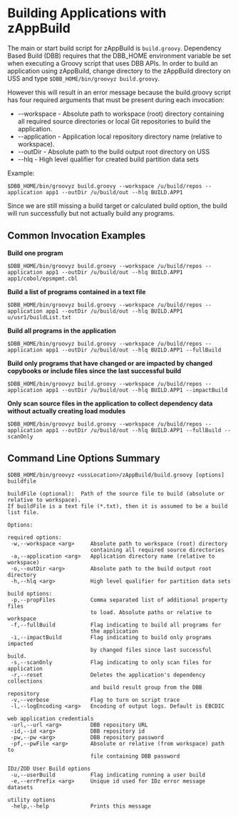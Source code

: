# Building Applications with zAppBuild
The main or start build script for zAppBuild is `build.groovy`. Dependency Based Build (DBB) requires that the DBB_HOME environment variable be set when executing a Groovy script that uses DBB APIs.  In order to build an application using zAppBuild, change directory to the zAppBuild directory on USS and type `$DBB_HOME/bin/groovyz build.groovy`.

However this will result in an error message because the build.groovy script has four required arguments that must be present during each invocation:
* --workspace <arg> - Absolute path to workspace (root) directory containing all required source directories or local Git repositories to build the application.
* --application <arg> - Application local repository directory name (relative to workspace).
* --outDir <arg> - Absolute path to the build output root directory on USS
* --hlq <arg> -  High level qualifier for created build partition data sets


Example:
```
$DBB_HOME/bin/groovyz build.groovy --workspace /u/build/repos --application app1 --outDir /u/build/out --hlq BUILD.APP1
```
Since we are still missing a build target or calculated build option, the build will run successfully but not actually build any programs.  

## Common Invocation Examples

**Build one program**
```
$DBB_HOME/bin/groovyz build.groovy --workspace /u/build/repos --application app1 --outDir /u/build/out --hlq BUILD.APP1 app1/cobol/epsmpmt.cbl
```
**Build a list of programs contained in a text file**
```
$DBB_HOME/bin/groovyz build.groovy --workspace /u/build/repos --application app1 --outDir /u/build/out --hlq BUILD.APP1 u/usr1/buildList.txt
```
**Build all programs in the application**
```
$DBB_HOME/bin/groovyz build.groovy --workspace /u/build/repos --application app1 --outDir /u/build/out --hlq BUILD.APP1 --fullBuild
```
**Build only programs that have changed or are impacted by changed copybooks or include files since the last successful build**
```
$DBB_HOME/bin/groovyz build.groovy --workspace /u/build/repos --application app1 --outDir /u/build/out --hlq BUILD.APP1 --impactBuild
```
**Only scan source files in the application to collect dependency data without actually creating load modules**
```
$DBB_HOME/bin/groovyz build.groovy --workspace /u/build/repos --application app1 --outDir /u/build/out --hlq BUILD.APP1 --fullBuild --scanOnly
```

## Command Line Options Summary
```
$DBB_HOME/bin/groovyz <ussLocation>/zAppBuild/build.groovy [options] buildfile

buildFile (optional):  Path of the source file to build (absolute or relative to workspace). 
If buildFile is a text file (*.txt), then it is assumed to be a build list file.

Options:

required options:
 -w,--workspace <arg>     Absolute path to workspace (root) directory
                          containing all required source directories
 -a,--application <arg>   Application directory name (relative to workspace)
 -o,--outDir <arg>        Absolute path to the build output root directory
 -h,--hlq <arg>           High level qualifier for partition data sets

build options:
 -p,--propFiles           Comma separated list of additional property files 
                          to load. Absolute paths or relative to workspace
 -f,--fullBuild           Flag indicating to build all programs for
                          the application
 -i,--impactBuild         Flag indicating to build only programs impacted
                          by changed files since last successful build.
 -s,--scanOnly            Flag indicating to only scan files for application
 -r,--reset               Deletes the application's dependency collections 
                          and build result group from the DBB repository
 -v,--verbose             Flag to turn on script trace
 -l,--logEncoding <arg>   Encoding of output logs. Default is EBCDIC 

web application credentials
 -url,--url <arg>         DBB repository URL
 -id,--id <arg>           DBB repository id
 -pw,--pw <arg>           DBB repository password
 -pf,--pwFile <arg>       Absolute or relative (from workspace) path to
                          file containing DBB password

IDz/ZOD User Build options
 -u,--userBuild           Flag indicating running a user build
 -e,--errPrefix <arg>     Unique id used for IDz error message datasets

utility options
 -help,--help             Prints this message
 ```
